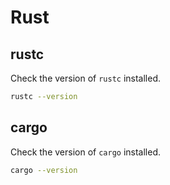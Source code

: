 # Rust

## rustc

Check the version of `rustc` installed.

```bash
rustc --version
```

## cargo

Check the version of `cargo` installed.

```bash
cargo --version
```
